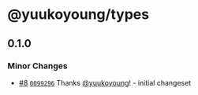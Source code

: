 # @yuukoyoung/types

## 0.1.0

### Minor Changes

- [#8](https://github.com/yuukoyoung/yuuko-monorepo/pull/8) [`0099296`](https://github.com/yuukoyoung/yuuko-monorepo/commit/0099296b2aff36d3460d14ca4757f5c252fec7ff) Thanks [@yuukoyoung](https://github.com/yuukoyoung)! - initial changeset

